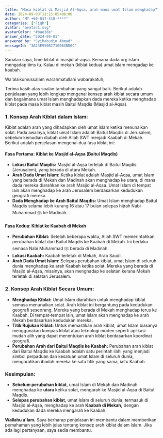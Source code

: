 ```yaml
---
title: "Masa kiblat di Masjid Al-Aqsa, arah mana umat Islam menghadap?"
date: 2024-09-03T11:15:05+08:00
author: "MY +60-017-440-****"
categories: ["Fiqh"]
avatar: "avatar1.svg"
avatarColor: "#bae3de"
answer_date: "2024-09-01"
answered_by: "Syihabudin Ahmad"
messageId: "3A23E950B2710063BD0C"
---
```


Saoalan saya, time kiblat di masjid al-aqsa. Kemana dada org islam mengadap tims tu. Kalau di mekah (kiblat kedua) umat islam mengadap ke kaabah.

<!--more-->

Wa'alaikumussalam warahmatullahi wabarakatuh,

Terima kasih atas soalan tambahan yang sangat baik. Berikut adalah penjelasan yang lebih lengkap mengenai konsep arah kiblat secara umum dan bagaimana umat Islam menghadapkan dada mereka ketika menghadap kiblat pada masa kiblat masih Baitul Maqdis (Masjid al-Aqsa).

### 1. **Konsep Arah Kiblat dalam Islam:**

Kiblat adalah arah yang dihadapkan oleh umat Islam ketika menunaikan solat. Pada awalnya, kiblat umat Islam adalah Baitul Maqdis di Jerusalem, sebelum kemudian diubah oleh Allah SWT menjadi Kaabah di Mekah. Berikut adalah penjelasan mengenai dua fasa kiblat ini:

#### **Fasa Pertama: Kiblat ke Masjid al-Aqsa (Baitul Maqdis)**

- **Lokasi Baitul Maqdis:** Masjid al-Aqsa terletak di Baitul Maqdis (Jerusalem), yang berada di utara Mekah.
- **Arah Dada Umat Islam:** Ketika kiblat adalah Masjid al-Aqsa, umat Islam yang berada di Mekah dan Madinah akan menghadap ke utara, di mana dada mereka diarahkan ke arah Masjid al-Aqsa. Umat Islam di tempat lain akan menghadap ke arah Jerusalem berdasarkan kedudukan geografi mereka.
- **Dada Menghadap ke Arah Baitul Maqdis:** Umat Islam menghadap Baitul Maqdis selama lebih kurang 16 atau 17 bulan selepas hijrah Nabi Muhammad ﷺ ke Madinah.

#### **Fasa Kedua: Kiblat ke Kaabah di Mekah**

- **Perubahan Kiblat:** Setelah beberapa waktu, Allah SWT memerintahkan perubahan kiblat dari Baitul Maqdis ke Kaabah di Mekah. Ini berlaku semasa Nabi Muhammad ﷺ berada di Madinah. 
- **Lokasi Kaabah:** Kaabah terletak di Mekah, Arab Saudi.
- **Arah Dada Umat Islam:** Selepas perubahan kiblat, umat Islam di seluruh dunia menghadap ke arah Kaabah ketika solat. Mereka yang berada di Masjid al-Aqsa, misalnya, akan menghadap ke selatan kerana Mekah terletak di selatan Jerusalem.

### 2. **Konsep Arah Kiblat Secara Umum:**

- **Menghadap Kiblat:** Umat Islam diarahkan untuk menghadap kiblat semasa menunaikan solat. Arah kiblat ini bergantung pada kedudukan geografi seseorang. Mereka yang berada di Mekah menghadap terus ke Kaabah. Di tempat-tempat lain, umat Islam akan menghadap ke arah Mekah berdasarkan kedudukan mereka.
- **Titik Rujukan Kiblat:** Untuk memastikan arah kiblat, umat Islam biasanya menggunakan kompas kiblat atau teknologi moden seperti aplikasi mudah alih yang dapat menentukan arah kiblat berdasarkan koordinat geografi.
- **Perubahan Arah dari Baitul Maqdis ke Kaabah:** Perubahan arah kiblat dari Baitul Maqdis ke Kaabah adalah satu perintah ilahi yang menjadi simbol perpaduan dan kesatuan umat Islam di seluruh dunia, mengarahkan ibadah mereka ke satu titik yang sama, iaitu Kaabah.

### Kesimpulan:
- **Sebelum perubahan kiblat,** umat Islam di Mekah dan Madinah menghadap ke **utara** ketika solat, mengarah ke Masjid al-Aqsa di Baitul Maqdis.
- **Selepas perubahan kiblat,** umat Islam di seluruh dunia, termasuk di Masjid al-Aqsa, menghadap ke arah **Kaabah di Mekah,** dengan kedudukan dada mereka mengarah ke Kaabah.

**Wallahu a'lam.** Saya berharap penjelasan ini membantu dalam memberikan pemahaman yang lebih jelas tentang konsep arah kiblat dalam Islam. Jika ada lagi pertanyaan, saya sedia membantu.

